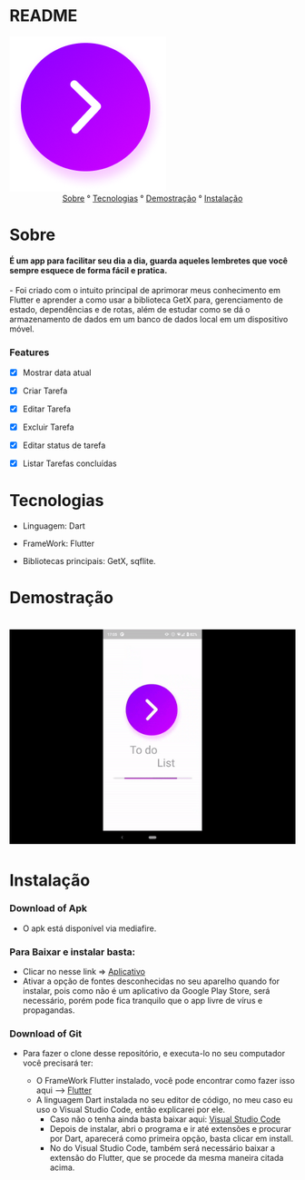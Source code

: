 # README

<p1 align ="center">
<img src="assets\images\splash.png" />
</p1>




<center>
<p1 align ="center">
   <a href = "#sobre">Sobre</a> ° 
   <a href = "#tecnologias">Tecnologias</a> ° 
   <a href = "#demostração">Demostração</a> ° 
    <a href = "#instalação">Instalação</a>


</p1>
</center>

# Sobre
<h4>É um app para facilitar seu dia a dia, guarda aqueles lembretes que você sempre esquece de forma fácil e pratica.</h4>
- Foi criado com o intuito principal de aprimorar meus conhecimento em Flutter e aprender a como usar a biblioteca GetX para, gerenciamento de estado, dependências e de rotas, além de estudar como se dá o armazenamento de dados em um banco de dados local em um dispositivo móvel.



### Features

- [x] Mostrar data atual

- [x] Criar Tarefa

- [x] Editar Tarefa

- [x] Excluir Tarefa

- [x] Editar status de tarefa

- [x] Listar Tarefas concluídas

# Tecnologias
- Linguagem: Dart

- FrameWork: Flutter

- Bibliotecas principais: GetX, sqflite.

# Demostração

<h1 align="center">
<img src="assets\gif\gif_github.gif" />
</h1>


# Instalação
### Download of Apk
 - O apk está disponível via mediafire.

<h3>Para Baixar e instalar basta:</h3>

- Clicar no nesse link =>  <a href = "https://www.mediafire.com/file/vslf9y0fe58v7i3/TodoList.apk/file">Aplicativo</a>
- Ativar a opção de fontes desconhecidas no seu aparelho quando for instalar, pois como não é um aplicativo da Google Play Store, será necessário, porém pode fica tranquilo que o app livre de vírus e propagandas.

### Download of Git
 - Para fazer o clone desse repositório, e executa-lo no seu computador você precisará ter:
   
   - O FrameWork Flutter instalado, você pode encontrar como fazer isso aqui --> <a href = "https://flutter.dev/">Flutter</a>
   - A linguagem Dart instalada no seu editor de código, no meu caso eu uso o Visual Studio Code, então explicarei por ele.
      - Caso não o tenha ainda basta baixar aqui: <a href = "https://code.visualstudio.com/">Visual Studio Code</a>
      - Depois de instalar, abri o programa e ir até extensões e procurar por Dart, aparecerá como primeira opção, basta clicar em install.
      - No do Visual Studio Code, também será necessário baixar a extensão do Flutter, que se procede da mesma maneira citada acima.
      








